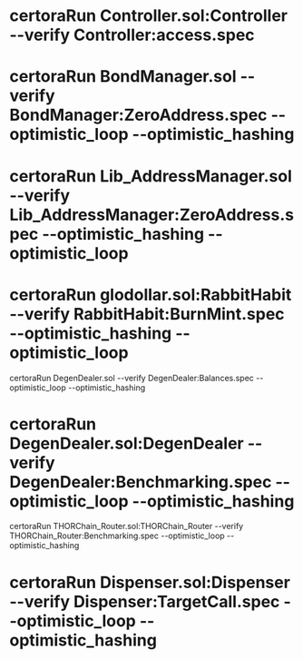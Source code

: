  # certoraRun  Controller.sol:Controller --verify  Controller:access.spec 

 # certoraRun  BondManager.sol  --verify  BondManager:ZeroAddress.spec  --optimistic_loop --optimistic_hashing 

 # certoraRun  Lib_AddressManager.sol --verify  Lib_AddressManager:ZeroAddress.spec   --optimistic_hashing --optimistic_loop 

 # certoraRun  glodollar.sol:RabbitHabit --verify RabbitHabit:BurnMint.spec --optimistic_hashing --optimistic_loop 

 certoraRun DegenDealer.sol --verify  DegenDealer:Balances.spec  --optimistic_loop --optimistic_hashing 

 #  certoraRun DegenDealer.sol:DegenDealer  --verify DegenDealer:Benchmarking.spec --optimistic_loop --optimistic_hashing 

  certoraRun THORChain_Router.sol:THORChain_Router --verify THORChain_Router:Benchmarking.spec --optimistic_loop --optimistic_hashing 
  
  # certoraRun Dispenser.sol:Dispenser --verify Dispenser:TargetCall.spec --optimistic_loop --optimistic_hashing 